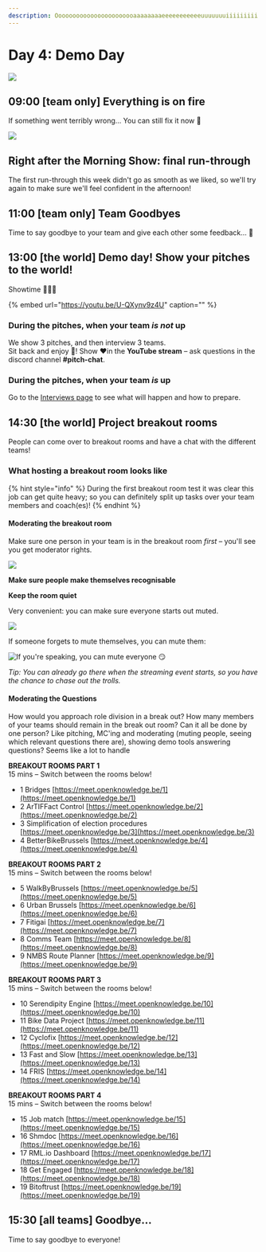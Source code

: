 ```yaml
---
description: Ooooooooooooooooooooooaaaaaaaaeeeeeeeeeeeuuuuuuuiiiiiiiii
---
```


# Day 4: Demo Day

![](../../../../.gitbook/assets/screenshot-2020-07-26-at-19.04.03.png)

## 09:00 \[team only\] Everything is on fire

If something went terribly wrong... You can still fix it now 😬

![](../../../../.gitbook/assets/elmo.gif)

## Right after the Morning Show: final run-through

The first run-through this week didn't go as smooth as we liked, so we'll try again to make sure we'll feel confident in the afternoon!

## 11:00 \[team only\] Team Goodbyes

Time to say goodbye to your team and give each other some feedback... 🥰

## 13:00 \[the world\] Demo day! Show your pitches to the world!

Showtime 🤹🏾‍♀️

{% embed url="https://youtu.be/U-QXynv9z4U" caption="" %}

### During the pitches, when your team _is not_ up

We show 3 pitches, and then interview 3 teams.  
Sit back and enjoy 🤩! Show ♥️in the **YouTube stream** – ask questions in the discord channel **\#pitch-chat**.

### During the pitches, when your team _is_ up

Go to the [Interviews page](interviews.md) to see what will happen and how to prepare.

## 14:30 \[the world\] Project breakout rooms

People can come over to breakout rooms and have a chat with the different teams!

### **What hosting a breakout room looks like**

{% hint style="info" %}
During the first breakout room test it was clear this job can get quite heavy; so you can definitely split up tasks over your team members and coach\(es\)!
{% endhint %}

#### Moderating the breakout room

Make sure one person in your team is in the breakout room _first –_ you'll see you get moderator rights.

![](../../../../.gitbook/assets/screenshot-2020-07-26-at-20.55.15.png)

**Make sure people make themselves recognisable**

**Keep the room quiet**

Very convenient: you can make sure everyone starts out muted.

![](../../../../.gitbook/assets/screenshot-2020-07-26-at-20.57.35.png)

If someone forgets to mute themselves, you can mute them:

![If you&apos;re speaking, you can mute everyone &#x1F60F;](../../../../.gitbook/assets/screenshot-2020-07-26-at-20.58.13.png)

_Tip: You can already go there when the streaming event starts, so you have the chance to chase out the trolls._

#### Moderating the Questions

How would you approach role division in a break out? How many members of your teams should remain in the break out room? Can it all be done by one person? Like pitching, MC'ing and moderating \(muting people, seeing which relevant questions there are\), showing demo tools answering questions? Seems like a lot to handle

**BREAKOUT ROOMS PART 1**  
15 mins – Switch between the rooms below!

* 1 Bridges [https://meet.openknowledge.be/1](https://meet.openknowledge.be/1)
* 2 ArTIFFact Control [https://meet.openknowledge.be/2](https://meet.openknowledge.be/2)
* 3 Simplification of election procedures [https://meet.openknowledge.be/3](https://meet.openknowledge.be/3)
* 4 BetterBikeBrussels [https://meet.openknowledge.be/4](https://meet.openknowledge.be/4)

**BREAKOUT ROOMS PART 2**  
15 mins – Switch between the rooms below!

* 5 WalkByBrussels [https://meet.openknowledge.be/5](https://meet.openknowledge.be/5)
* 6 Urban Brussels [https://meet.openknowledge.be/6](https://meet.openknowledge.be/6)
* 7 Fitigai [https://meet.openknowledge.be/7](https://meet.openknowledge.be/7)
* 8 Comms Team [https://meet.openknowledge.be/8](https://meet.openknowledge.be/8)
* 9 NMBS Route Planner [https://meet.openknowledge.be/9](https://meet.openknowledge.be/9)

**BREAKOUT ROOMS PART 3**  
15 mins – Switch between the rooms below!

* 10 Serendipity Engine [https://meet.openknowledge.be/10](https://meet.openknowledge.be/10)
* 11 Bike Data Project [https://meet.openknowledge.be/11](https://meet.openknowledge.be/11)
* 12 Cyclofix [https://meet.openknowledge.be/12](https://meet.openknowledge.be/12)
* 13 Fast and Slow [https://meet.openknowledge.be/13](https://meet.openknowledge.be/13)
* 14 FRIS [https://meet.openknowledge.be/14](https://meet.openknowledge.be/14)

**BREAKOUT ROOMS PART 4**  
15 mins – Switch between the rooms below!

* 15 Job match [https://meet.openknowledge.be/15](https://meet.openknowledge.be/15)
* 16 Shmdoc [https://meet.openknowledge.be/16](https://meet.openknowledge.be/16)
* 17 RML.io Dashboard [https://meet.openknowledge.be/17](https://meet.openknowledge.be/17)
* 18 Get Engaged [https://meet.openknowledge.be/18](https://meet.openknowledge.be/18)
* 19 Bitoftrust [https://meet.openknowledge.be/19](https://meet.openknowledge.be/19)

## 15:30 \[all teams\] Goodbye...

Time to say goodbye to everyone!

